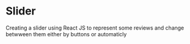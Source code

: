 # Slider
Creating a slider using React JS to represent some reviews and change betwween them either by buttons or automaticly
